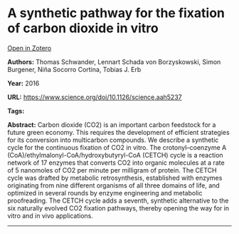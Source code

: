 # A synthetic pathway for the fixation of carbon dioxide in vitro
[Open in Zotero](zotero://select/items/@SchwanderEtAl_2016)

**Authors:** Thomas Schwander, Lennart Schada von Borzyskowski, Simon Burgener, Niña Socorro Cortina, Tobias J. Erb

**Year:** 2016

**URL:** https://www.science.org/doi/10.1126/science.aah5237

**Tags:**

**Abstract:** Carbon dioxide (CO2) is an important carbon feedstock for a future green economy. This requires the development of efficient strategies for its conversion into multicarbon compounds. We describe a synthetic cycle for the continuous fixation of CO2 in vitro. The crotonyl–coenzyme A (CoA)/ethylmalonyl-CoA/hydroxybutyryl-CoA (CETCH) cycle is a reaction network of 17 enzymes that converts CO2 into organic molecules at a rate of 5 nanomoles of CO2 per minute per milligram of protein. The CETCH cycle was drafted by metabolic retrosynthesis, established with enzymes originating from nine different organisms of all three domains of life, and optimized in several rounds by enzyme engineering and metabolic proofreading. The CETCH cycle adds a seventh, synthetic alternative to the six naturally evolved CO2 fixation pathways, thereby opening the way for in vitro and in vivo applications.

---